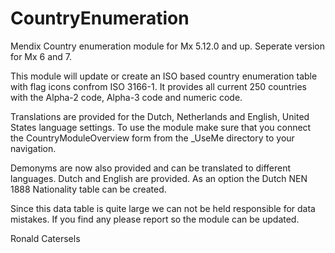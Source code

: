 # CountryEnumeration
Mendix Country enumeration module for Mx 5.12.0 and up. Seperate version for Mx 6 and 7.

This module will update or create an ISO based country enumeration table with flag icons confrom ISO 3166-1. 
It provides all current 250 countries with the Alpha-2 code, Alpha-3 code and numeric code.

Translations are provided for the Dutch, Netherlands and English, United States language settings. To use the module make sure that you connect the CountryModuleOverview form from the _UseMe directory to your navigation. 

Demonyms are now also provided and can be translated to different languages. Dutch and English are provided.
As an option the Dutch NEN 1888 Nationality table can be created.

Since this data table is quite large we can not be held responsible for data mistakes. If you find any please report so 
the module can be updated.

Ronald Catersels
